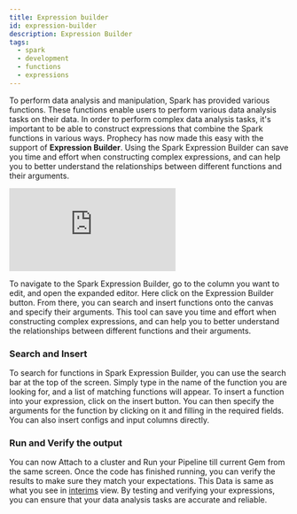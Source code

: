 ```yaml
---
title: Expression builder
id: expression-builder
description: Expression Builder
tags:
  - spark
  - development
  - functions
  - expressions
---
```


To perform data analysis and manipulation, Spark has provided various functions. These functions enable users to perform various data analysis tasks on their data.
In order to perform complex data analysis tasks, it's important to be able to construct expressions that combine the Spark functions in various ways.
Prophecy has now made this easy with the support of **Expression Builder**. Using the Spark Expression Builder can save you time and effort when constructing complex expressions, and can help you to better understand the relationships between different functions and their arguments.

<div style={{position: 'relative', 'padding-bottom': '56.25%', height: 0}}>
   <iframe src="https://www.loom.com/embed/958ccd09f1a5435fa4348be6dca3996e" frameborder="0" webkitallowfullscreen mozallowfullscreen allowfullscreen
      style={{position: 'absolute', top: 0, left: 0, width: '100%', height: '100%'}}></iframe>
</div>

To navigate to the Spark Expression Builder, go to the column you want to edit, and open the expanded editor. Here click on the Expression Builder button. From there, you can search and insert functions onto the canvas and specify their arguments.
This tool can save you time and effort when constructing complex expressions, and can help you to better understand the relationships between different functions and their arguments.

### Search and Insert

To search for functions in Spark Expression Builder, you can use the search bar at the top of the screen.
Simply type in the name of the function you are looking for, and a list of matching functions will appear. To insert a function into your expression, click on the insert button. You can then specify the arguments for the function by clicking on it and filling in the required fields.
You can also insert configs and input columns directly.

### Run and Verify the output

You can now Attach to a cluster and Run your Pipeline till current Gem from the same screen. Once the code has finished running, you can verify the results to make sure they match your expectations. This Data is same as what you see in [interims](./execution/executions_on_databricks_clusters#interims) view.
By testing and verifying your expressions, you can ensure that your data analysis tasks are accurate and reliable.
